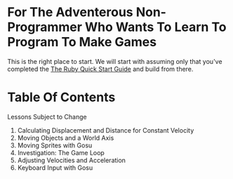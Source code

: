 # For The Adventerous Non-Programmer Who Wants To Learn To Program To Make Games
This is the right place to start. We will start with assuming only that you've completed the [The Ruby Quick Start Guide](http://www.ruby-lang.org/en/documentation/quickstart/) and build from there.

# Table Of Contents
Lessons Subject to Change

1. Calculating Displacement and Distance for Constant Velocity
2. Moving Objects and a World Axis
3. Moving Sprites with Gosu
4. Investigation: The Game Loop
5. Adjusting Velocities and Acceleration
6. Keyboard Input with Gosu

